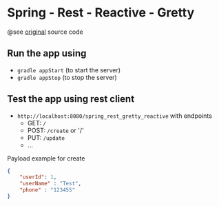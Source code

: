 Spring - Rest - Reactive - Gretty
=================================

@see [original](https://github.com/PacktPublishing/Spring-5-in-7-Days-v-) source code

Run the app using
-----------------
- `gradle appStart` (to start the server)
- `gradle appStop` (to stop the server)

Test the app using rest client
------------------------------

- `http://localhost:8080/spring_rest_gretty_reactive` with endpoints
  * GET: `/`
  * POST: `/create` or '/'
  * PUT: `/update`
  * ...

Payload example for create

```json
{
    "userId": 1,
    "userName" : "Test",
    "phone" : "123455"
}
```

